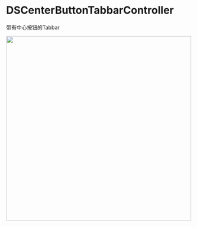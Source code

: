 # DSCenterButtonTabbarController
带有中心按钮的Tabbar
<!--![示例图](https://upload-images.jianshu.io/upload_images/14458179-d64064d6e5712438.png)-->

<img src="https://upload-images.jianshu.io/upload_images/14458179-d64064d6e5712438.png" width="500" hegiht="313" align=center />
